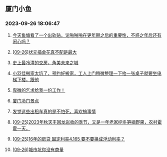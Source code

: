 ## 厦门小鱼 
### 2023-09-26 18:06:47

1. [今天鱼塘看了一个出轨贴，论啪啪啪在更年期之后的重要性，不惑之年后还有闲心吗？](http://bbs.xmfish.com/read-htm-tid-18079062.html)

2. [[09-26]状元插金花真不配是最大](http://bbs.xmfish.com/read-htm-tid-18079407.html)

3. [史上最冷清的交房，角美未来之城](http://bbs.xmfish.com/read-htm-tid-18079388.html)

4. [小羽佳搬家太坑了，预约好搬家，工人上门稍微整理一下抬一张桌子就要坐电梯下楼，跟他](http://bbs.xmfish.com/read-htm-tid-18079088.html)

5. [卑微的乞求给我一份工作！](http://bbs.xmfish.com/read-htm-tid-18079122.html)

6. [厦门冷门景点](http://bbs.xmfish.com/read-htm-tid-18079203.html)

7. [发觉这些出租车真的是不怕死，喜欢搞事情](http://bbs.xmfish.com/read-htm-tid-18079140.html)

8. [[09-25]2023年秋天丰回龙岩收的季节，又是一年老家挖冬笋摘野果，农村霍霍一天。](http://bbs.xmfish.com/read-htm-tid-18079070.html)

9. [[09-25]16年的房贷 固定利率4.165 要不要换成浮动利率？](http://bbs.xmfish.com/read-htm-tid-18079174.html)

10. [[09-26]城市坑你没有商量](http://bbs.xmfish.com/read-htm-tid-18079295.html)

